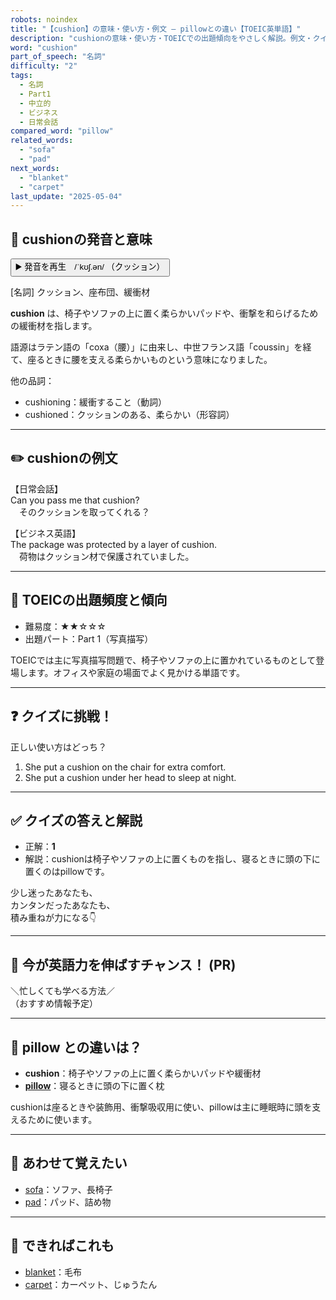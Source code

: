 ```yaml
---
robots: noindex
title: "【cushion】の意味・使い方・例文 ― pillowとの違い【TOEIC英単語】"
description: "cushionの意味・使い方・TOEICでの出題傾向をやさしく解説。例文・クイズ付きでpillowとの違いもわかりやすく学べます。"
word: "cushion"
part_of_speech: "名詞"
difficulty: "2"
tags:
  - 名詞
  - Part1
  - 中立的
  - ビジネス
  - 日常会話
compared_word: "pillow"
related_words:
  - "sofa"
  - "pad"
next_words:
  - "blanket"
  - "carpet"
last_update: "2025-05-04"
---
```


## 🔰 cushionの発音と意味

<button class="play-audio" onclick="playTTS('cushion')">
  <span class="play-audio-main">
    ▶️ 発音を再生　/ˈkʊʃ.ən/
  </span>
  <span class="play-audio-sub">
    （クッション）
  </span>
</button>

[名詞] クッション、座布団、緩衝材

**cushion** は、椅子やソファの上に置く柔らかいパッドや、衝撃を和らげるための緩衝材を指します。

語源はラテン語の「coxa（腰）」に由来し、中世フランス語「coussin」を経て、座るときに腰を支える柔らかいものという意味になりました。

他の品詞：  
- cushioning：緩衝すること（動詞）
- cushioned：クッションのある、柔らかい（形容詞）

---

## ✏️ cushionの例文

【日常会話】  
Can you pass me that cushion?  
　そのクッションを取ってくれる？

【ビジネス英語】  
The package was protected by a layer of cushion.  
　荷物はクッション材で保護されていました。

---

## 🎯 TOEICの出題頻度と傾向

- 難易度：★★☆☆☆
- 出題パート：Part 1（写真描写）

TOEICでは主に写真描写問題で、椅子やソファの上に置かれているものとして登場します。オフィスや家庭の場面でよく見かける単語です。

---

## ❓ クイズに挑戦！

正しい使い方はどっち？

1. She put a cushion on the chair for extra comfort.  
2. She put a cushion under her head to sleep at night.

---

## ✅ クイズの答えと解説

- 正解：**1**
- 解説：cushionは椅子やソファの上に置くものを指し、寝るときに頭の下に置くのはpillowです。

少し迷ったあなたも、  
カンタンだったあなたも、  
積み重ねが力になる👇️

---

## 🚀 今が英語力を伸ばすチャンス！ (PR)

<div class="info-center">
＼忙しくても学べる方法／<br>  
（おすすめ情報予定）
</div>

---

## 🤔  pillow との違いは？

- **cushion**：椅子やソファの上に置く柔らかいパッドや緩衝材
- **[pillow](/word/pillow/)**：寝るときに頭の下に置く枕

cushionは座るときや装飾用、衝撃吸収用に使い、pillowは主に睡眠時に頭を支えるために使います。

---

## 🧩 あわせて覚えたい

- [sofa](/word/sofa/)：ソファ、長椅子
- [pad](/word/pad/)：パッド、詰め物

---

## 📖 できればこれも

- [blanket](/word/blanket/)：毛布
- [carpet](/word/carpet/)：カーペット、じゅうたん

<!-- cvid: aid47_bid30 -->
